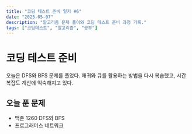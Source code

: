 ```yaml
---
title: "코딩 테스트 준비 일지 #6"
date: "2025-05-07"
description: "알고리즘 문제 풀이와 코딩 테스트 준비 과정 기록."
tags: ["코딩테스트", "알고리즘", "공부"]
---
```


# 코딩 테스트 준비

오늘은 DFS와 BFS 문제를 풀었다. 재귀와 큐를 활용하는 방법을 다시 복습했고, 시간 복잡도 계산에 익숙해지고 있다.

## 오늘 푼 문제

- 백준 1260 DFS와 BFS
- 프로그래머스 네트워크

